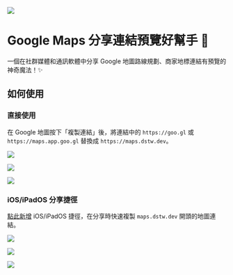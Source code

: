 ![](https://maps.dstw.dev/og.jpg)

# Google Maps 分享連結預覽好幫手 🙌

一個在社群媒體和通訊軟體中分享 Google 地圖路線規劃、商家地標連結有預覽的神奇魔法！✨

## 如何使用

### 直接使用

在 Google 地圖按下「複製連結」後，將連結中的 `https://goo.gl` 或 `https://maps.app.goo.gl` 替換成 `https://maps.dstw.dev`。

![](https://maps.dstw.dev/assets/1share.jpg)

![](https://maps.dstw.dev/assets/2paste.jpg)

![](https://maps.dstw.dev/assets/3edit.jpg)

### iOS/iPadOS 分享捷徑

[點此新增](https://www.icloud.com/shortcuts/c0ce7e020da14f14b4bb2687a2ecd334) iOS/iPadOS 捷徑，在分享時快速複製 `maps.dstw.dev` 開頭的地圖連結。

![](https://maps.dstw.dev/assets/1share.jpg)

![](https://maps.dstw.dev/assets/2click.jpg)

![](https://maps.dstw.dev/assets/3paste.jpg)

